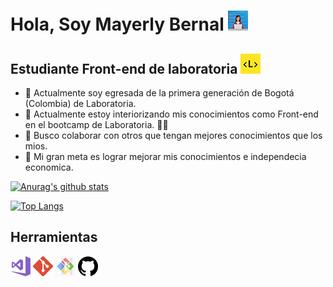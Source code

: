 # Hola, Soy Mayerly Bernal ![](/CoderWoman.jpg)

## Estudiante Front-end de laboratoria ![](/laboratoria.jpg)

- 🔭 Actualmente soy egresada de la primera generación de Bogotá (Colombia) de Laboratoria.
- 🌱 Actualmente estoy interiorizando mis conocimientos como Front-end en el bootcamp de Laboratoria. :ok_woman:
- 👯 Busco colaborar con otros que tengan mejores conocimientos que los mios.
- :checkered_flag: Mi gran meta es lograr mejorar mis conocimientos e independecia economica.
 
[![Anurag's github stats](https://github-readme-stats.vercel.app/api?username=Gaye0523&show_icons=true&theme=dark)](https://github.com/Gaye0523/github-readme-stats)

[![Top Langs](https://github-readme-stats.vercel.app/api/top-langs/?username=Gaye0523&show_icons=true&theme=dark)](https://github.com/anuraghazra/github-readme-stats)


## Herramientas

![Imagen 1][1] ![Imagen 2][2] ![Imagen 3][3] ![Imagen 4][4]

[1]: /1200px-Visual_Studio_2017_Logo.svg_.png
[2]: /git.png
[3]: /terminalGitBash.jpg
[4]: /gitHub.png



  

